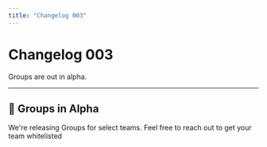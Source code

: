 ```yaml
---
title: "Changelog 003"
---
```


# Changelog 003

Groups are out in alpha.

---

## 👶 Groups in Alpha

We're releasing Groups for select teams. Feel free to reach out to get your team whitelisted
